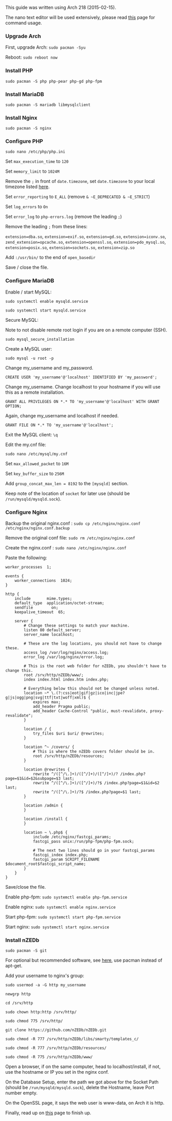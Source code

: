 This guide was written using Arch 218 (2015-02-15).

The nano text editor will be used extensively, please read [this](https://wiki.archlinux.org/index.php/Nano#Usage) page for command usage.

### Upgrade Arch ###

First, upgrade Arch: `sudo pacman -Syu`

Reboot: `sudo reboot now`

### Install PHP ###

`sudo pacman -S php php-pear php-gd php-fpm`

### Install MariaDB ###

`sudo pacman -S mariadb libmysqlclient`

### Install Nginx ###

`sudo pacman -S nginx`

### Configure PHP ###

`sudo nano /etc/php/php.ini`

Set `max_execution_time` to `120`

Set `memory_limit` to `1024M`

Remove the `;` in front of `date.timezone`, set `date.timezone` to your local timezone listed [here](http://php.net/manual/en/timezones.php).

Set `error_reporting` to `E_ALL` (remove `& ~E_DEPRECATED & ~E_STRICT`)

Set `log_errors` to `On`

Set `error_log` to `php-errors.log` (remove the leading `;`)

Remove the leading `;` from these lines:

`extension=dba.so`, `extension=exif.so`, `extension=gd.so`, `extension=iconv.so`,
`zend_extension=opcache.so`, `extension=openssl.so`, `extension=pdo_mysql.so`,
`extension=posix.so`, `extension=sockets.so`, `extension=zip.so`

Add `:/usr/bin/` to the end of `open_basedir`

Save / close the file.

### Configure MariaDB ###

Enable / start MySQL:

`sudo systemctl enable mysqld.service`

`sudo systemctl start mysqld.service`

Secure MySQL:

Note to not disable remote root login if you are on a remote computer (SSH).

`sudo mysql_secure_installation`

Create a MySQL user:

`sudo mysql -u root -p`

Change my_username and my_password.

`CREATE USER 'my_username'@'localhost' IDENTIFIED BY 'my_password';`

Change my_username. Change localhost to your hostname if you will use this as a remote installation.

`GRANT ALL PRIVILEGES ON *.* TO 'my_username'@'localhost' WITH GRANT OPTION;`

Again, change my_username and localhost if needed.

`GRANT FILE ON *.* TO 'my_username'@'localhost';`

Exit the MySQL client: `\q`

Edit the my.cnf file:

`sudo nano /etc/mysql/my.cnf`

Set `max_allowed_packet` to `16M`

Set `key_buffer_size` to `256M`

Add `group_concat_max_len = 8192` to the `[mysqld]` section.

Keep note of the location of `socket` for later use (should be `/run/mysqld/mysqld.sock`).

### Configure Nginx ###

Backup the original nginx.conf : `sudo cp /etc/nginx/nginx.conf /etc/nginx/nginx.conf.backup`

Remove the original conf file: `sudo rm /etc/nginx/nginx.conf`

Create the nginx.conf : `sudo nano /etc/nginx/nginx.conf`

Paste the following:

    worker_processes  1;

    events {
        worker_connections  1024;
    }

    http {
        include       mime.types;
        default_type  application/octet-stream;
        sendfile        on;
        keepalive_timeout  65;

        server {
            # Change these settings to match your machine.
            listen 80 default_server;
            server_name localhost;

            # These are the log locations, you should not have to change these.
            access_log /var/log/nginx/access.log;
            error_log /var/log/nginx/error.log;

            # This is the root web folder for nZEDb, you shouldn't have to change this.
            root /srv/http/nZEDb/www/;
            index index.html index.htm index.php;

            # Everything below this should not be changed unless noted.
            location ~* \.(?:css|eot|gif|gz|ico|inc|jpe?g|js|ogg|png|svg|ttf|txt|woff|xml)$ {
                expires max;
                add_header Pragma public;
                add_header Cache-Control "public, must-revalidate, proxy-revalidate";
            }

            location / {
                try_files $uri $uri/ @rewrites;
            }

            location ^~ /covers/ {
                # This is where the nZEDb covers folder should be in.
                root /srv/http/nZEDb/resources;
            }

            location @rewrites {
                rewrite ^/([^/\.]+)/([^/]+)/([^/]+)/? /index.php?page=$1&id=$2&subpage=$3 last;
                rewrite ^/([^/\.]+)/([^/]+)/?$ /index.php?page=$1&id=$2 last;
                rewrite ^/([^/\.]+)/?$ /index.php?page=$1 last;
            }

            location /admin {
            }

            location /install {
            }

            location ~ \.php$ {
                include /etc/nginx/fastcgi_params;
                fastcgi_pass unix:/run/php-fpm/php-fpm.sock;

                # The next two lines should go in your fastcgi_params
                fastcgi_index index.php;
                fastcgi_param SCRIPT_FILENAME $document_root$fastcgi_script_name;
            }
        }
    }


Save/close the file.

Enable php-fpm: `sudo systemctl enable php-fpm.service`

Enable nginx: `sudo systemctl enable nginx.service`

Start php-fpm: `sudo systemctl start php-fpm.service`

Start nginx: `sudo systemctl start nginx.service`

### Install nZEDb ###

`sudo pacman -S git`

For optional but recommended software, see [here](https://github.com/nZEDb/nZEDb_Misc/blob/master/Guides/Installation/Ubuntu/Guide.md#step-10-installing-extra-optional-software), use pacman instead of apt-get.

Add your username to nginx's group:

`sudo usermod -a -G http my_username`

`newgrp http`

`cd /srv/http`

`sudo chown http:http /srv/http/`

`sudo chmod 775 /srv/http/`

`git clone https://github.com/nZEDb/nZEDb.git`

`sudo chmod -R 777 /srv/http/nZEDb/libs/smarty/templates_c/`

`sudo chmod -R 777 /srv/http/nZEDb/resources/`

`sudo chmod -R 775 /srv/http/nZEDb/www/`

Open a browser, if on the same computer, head to localhost/install, if not, use the hostname or IP you set in the nginx conf.

On the Database Setup, enter the path we got above for the Socket Path (should be `/run/mysqld/mysqld.sock`), delete the Hostname, leave Port number empty.

On the OpenSSL page, it says the web user is www-data, on Arch it is http.

Finally, read up on [this](https://github.com/nZEDb/nZEDb_Misc/blob/master/Guides/Installation/Ubuntu/Guide.md#step-12-setting-up-nzedb) page to finish up.